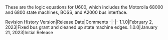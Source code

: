 These are the logic equations for U600, which includes the Motorolla 68000 and 6800 state machines, BOSS, and A2000 bus interface.

Revision History
Version|Release Date|Comments
-|-|-
1.1.0|February 2, 2023|Fixed bus grant and cleaned up state machine edges.
1.0.0|January 21, 2023|Initial Release

